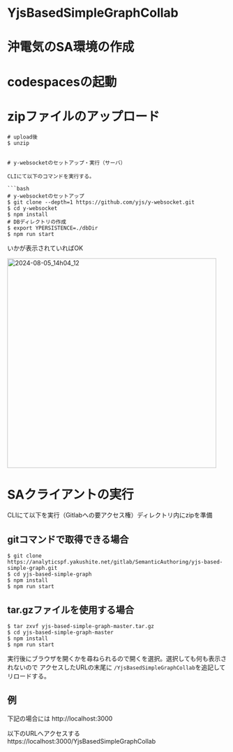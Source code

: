 # YjsBasedSimpleGraphCollab
# 沖電気のSA環境の作成

# codespacesの起動

# zipファイルのアップロード

```
# upload後
$ unzip 


# y-websocketのセットアップ・実行（サーバ）

CLIにて以下のコマンドを実行する。

```bash
# y-websocketのセットアップ
$ git clone --depth=1 https://github.com/yjs/y-websocket.git
$ cd y-websocket
$ npm install
# DBディレクトリの作成
$ export YPERSISTENCE=./dbDir
$ npm run start
```
いかが表示されていればOK

<img width="479" alt="2024-08-05_14h04_12" src="https://github.com/user-attachments/assets/dd3b2c73-41c3-4b7f-a3c3-8a230f010424">

# SAクライアントの実行

CLIにて以下を実行（Gitlabへの要アクセス権）ディレクトリ内にzipを準備

## gitコマンドで取得できる場合

```bach
$ git clone https://analyticspf.yakushite.net/gitlab/SemanticAuthoring/yjs-based-simple-graph.git
$ cd yjs-based-simple-graph
$ npm install
$ npm run start
```

## tar.gzファイルを使用する場合

```bach
$ tar zxvf yjs-based-simple-graph-master.tar.gz
$ cd yjs-based-simple-graph-master
$ npm install
$ npm run start
```

実行後にブラウザを開くかを尋ねられるので開くを選択。選択しても何も表示されないので
アクセスしたURLの末尾に ```/YjsBasedSimpleGraphCollab```を追記してリロードする。

## 例
下記の場合には
http://localhost:3000

以下のURLへアクセスする
https://localhost:3000/YjsBasedSimpleGraphCollab

